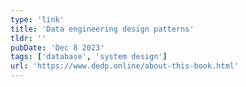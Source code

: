 ```yaml
---
type: 'link'
title: 'Data engineering design patterns'
tldr: ''
pubDate: 'Dec 8 2023'
tags: ['database', 'system design']
url: 'https://www.dedp.online/about-this-book.html'
---
```

